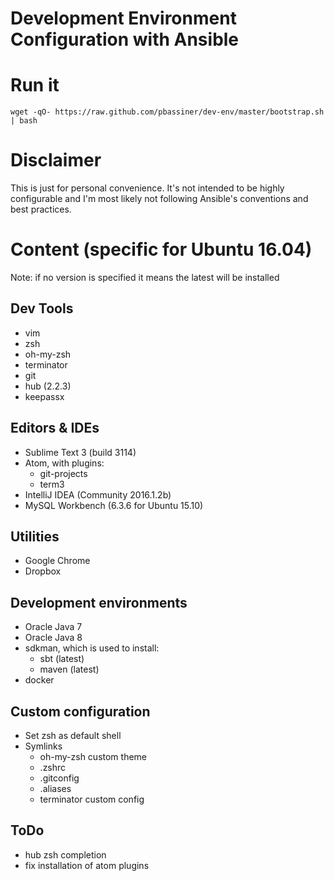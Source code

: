 Development Environment Configuration with Ansible
==================================================
# Run it
```
wget -qO- https://raw.github.com/pbassiner/dev-env/master/bootstrap.sh | bash
```
# Disclaimer
This is just for personal convenience. It's not intended to be highly configurable and I'm most likely not following Ansible's conventions and best practices.
# Content (specific for Ubuntu 16.04)
Note: if no version is specified it means the latest will be installed
## Dev Tools
* vim
* zsh
* oh-my-zsh
* terminator
* git
* hub (2.2.3)
* keepassx

## Editors & IDEs
* Sublime Text 3 (build 3114)
* Atom, with plugins:
    * git-projects
    * term3
* IntelliJ IDEA (Community 2016.1.2b)
* MySQL Workbench (6.3.6 for Ubuntu 15.10)

## Utilities
* Google Chrome
* Dropbox

## Development environments
* Oracle Java 7
* Oracle Java 8
* sdkman, which is used to install:
    * sbt (latest)
    * maven (latest)
* docker

## Custom configuration
* Set zsh as default shell
* Symlinks
    * oh-my-zsh custom theme
    * .zshrc
    * .gitconfig
    * .aliases
    * terminator custom config

## ToDo
* hub zsh completion
* fix installation of atom plugins